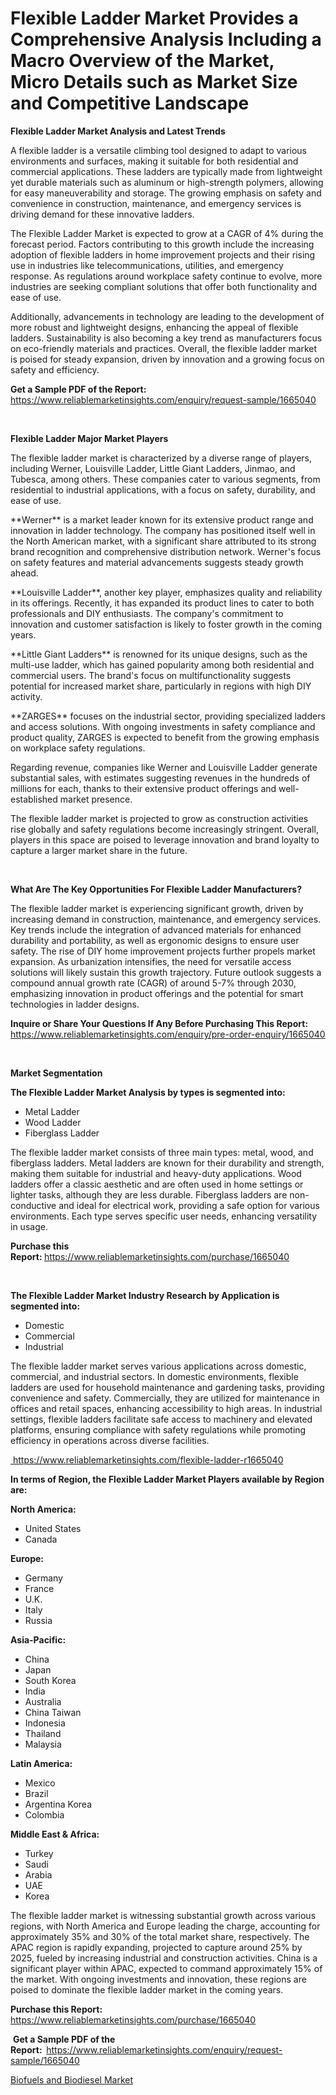 <p><h1>Flexible Ladder Market Provides a Comprehensive Analysis Including a Macro Overview of the Market, Micro Details such as Market Size and Competitive Landscape</h1></p><p><strong>Flexible Ladder Market Analysis and Latest Trends</strong></p>
<p><p>A flexible ladder is a versatile climbing tool designed to adapt to various environments and surfaces, making it suitable for both residential and commercial applications. These ladders are typically made from lightweight yet durable materials such as aluminum or high-strength polymers, allowing for easy maneuverability and storage. The growing emphasis on safety and convenience in construction, maintenance, and emergency services is driving demand for these innovative ladders.</p><p>The Flexible Ladder Market is expected to grow at a CAGR of 4% during the forecast period. Factors contributing to this growth include the increasing adoption of flexible ladders in home improvement projects and their rising use in industries like telecommunications, utilities, and emergency response. As regulations around workplace safety continue to evolve, more industries are seeking compliant solutions that offer both functionality and ease of use.</p><p>Additionally, advancements in technology are leading to the development of more robust and lightweight designs, enhancing the appeal of flexible ladders. Sustainability is also becoming a key trend as manufacturers focus on eco-friendly materials and practices. Overall, the flexible ladder market is poised for steady expansion, driven by innovation and a growing focus on safety and efficiency.</p></p>
<p><strong>Get a Sample PDF of the Report:&nbsp;</strong> <a href="https://www.reliablemarketinsights.com/enquiry/request-sample/1665040?utm_campaign=3270&utm_medium=2&utm_source=Github&utm_content=ia&utm_term=06032025&utm_id=flexible-ladder">https://www.reliablemarketinsights.com/enquiry/request-sample/1665040</a></p>
<p>&nbsp;</p>
<p><strong>Flexible Ladder Major Market Players</strong></p>
<p><p>The flexible ladder market is characterized by a diverse range of players, including Werner, Louisville Ladder, Little Giant Ladders, Jinmao, and Tubesca, among others. These companies cater to various segments, from residential to industrial applications, with a focus on safety, durability, and ease of use.</p><p>**Werner** is a market leader known for its extensive product range and innovation in ladder technology. The company has positioned itself well in the North American market, with a significant share attributed to its strong brand recognition and comprehensive distribution network. Werner's focus on safety features and material advancements suggests steady growth ahead.</p><p>**Louisville Ladder**, another key player, emphasizes quality and reliability in its offerings. Recently, it has expanded its product lines to cater to both professionals and DIY enthusiasts. The company's commitment to innovation and customer satisfaction is likely to foster growth in the coming years.</p><p>**Little Giant Ladders** is renowned for its unique designs, such as the multi-use ladder, which has gained popularity among both residential and commercial users. The brand's focus on multifunctionality suggests potential for increased market share, particularly in regions with high DIY activity.</p><p>**ZARGES** focuses on the industrial sector, providing specialized ladders and access solutions. With ongoing investments in safety compliance and product quality, ZARGES is expected to benefit from the growing emphasis on workplace safety regulations.</p><p>Regarding revenue, companies like Werner and Louisville Ladder generate substantial sales, with estimates suggesting revenues in the hundreds of millions for each, thanks to their extensive product offerings and well-established market presence.</p><p>The flexible ladder market is projected to grow as construction activities rise globally and safety regulations become increasingly stringent. Overall, players in this space are poised to leverage innovation and brand loyalty to capture a larger market share in the future.</p></p>
<p>&nbsp;</p>
<p><strong>What Are The Key Opportunities For Flexible Ladder Manufacturers?</strong></p>
<p><p>The flexible ladder market is experiencing significant growth, driven by increasing demand in construction, maintenance, and emergency services. Key trends include the integration of advanced materials for enhanced durability and portability, as well as ergonomic designs to ensure user safety. The rise of DIY home improvement projects further propels market expansion. As urbanization intensifies, the need for versatile access solutions will likely sustain this growth trajectory. Future outlook suggests a compound annual growth rate (CAGR) of around 5-7% through 2030, emphasizing innovation in product offerings and the potential for smart technologies in ladder designs.</p></p>
<p><strong>Inquire or Share Your Questions If Any Before Purchasing This Report:</strong> <a href="https://www.reliablemarketinsights.com/enquiry/pre-order-enquiry/1665040?utm_campaign=3270&utm_medium=2&utm_source=Github&utm_content=ia&utm_term=06032025&utm_id=flexible-ladder">https://www.reliablemarketinsights.com/enquiry/pre-order-enquiry/1665040</a></p>
<p>&nbsp;</p>
<p><strong>Market Segmentation</strong></p>
<p><strong>The Flexible Ladder Market Analysis by types is segmented into:</strong></p>
<p><ul><li>Metal Ladder</li><li>Wood Ladder</li><li>Fiberglass Ladder</li></ul></p>
<p><p>The flexible ladder market consists of three main types: metal, wood, and fiberglass ladders. Metal ladders are known for their durability and strength, making them suitable for industrial and heavy-duty applications. Wood ladders offer a classic aesthetic and are often used in home settings or lighter tasks, although they are less durable. Fiberglass ladders are non-conductive and ideal for electrical work, providing a safe option for various environments. Each type serves specific user needs, enhancing versatility in usage.</p></p>
<p><strong>Purchase this Report:&nbsp;</strong><a href="https://www.reliablemarketinsights.com/purchase/1665040?utm_campaign=3270&utm_medium=2&utm_source=Github&utm_content=ia&utm_term=06032025&utm_id=flexible-ladder">https://www.reliablemarketinsights.com/purchase/1665040</a></p>
<p>&nbsp;</p>
<p><strong>The Flexible Ladder Market Industry Research by Application is segmented into:</strong></p>
<p><ul><li>Domestic</li><li>Commercial</li><li>Industrial</li></ul></p>
<p><p>The flexible ladder market serves various applications across domestic, commercial, and industrial sectors. In domestic environments, flexible ladders are used for household maintenance and gardening tasks, providing convenience and safety. Commercially, they are utilized for maintenance in offices and retail spaces, enhancing accessibility to high areas. In industrial settings, flexible ladders facilitate safe access to machinery and elevated platforms, ensuring compliance with safety regulations while promoting efficiency in operations across diverse facilities.</p></p>
<p><a href="https://www.reliablemarketinsights.com/flexible-ladder-r1665040?utm_campaign=3270&utm_medium=2&utm_source=Github&utm_content=ia&utm_term=06032025&utm_id=flexible-ladder">&nbsp;https://www.reliablemarketinsights.com/flexible-ladder-r1665040</a></p>
<p><strong>In terms of Region, the Flexible Ladder Market Players available by Region are:</strong></p>
<p>
    <p> <strong> North America: </strong>
        <ul>
            <li>United States</li>
            <li>Canada</li>
        </ul>
        </p> 
    <p> <strong> Europe: </strong>
        <ul>
            <li>Germany</li>
            <li>France</li>
            <li>U.K.</li>
            <li>Italy</li>
            <li>Russia</li>
        </ul>
        </p> 
    <p> <strong> Asia-Pacific: </strong>
        <ul>
            <li>China</li>
            <li>Japan</li>
            <li>South Korea</li>
            <li>India</li>
            <li>Australia</li>
            <li>China Taiwan</li>
            <li>Indonesia</li>
            <li>Thailand</li>
            <li>Malaysia</li>
        </ul>
        </p> 
    <p> <strong> Latin America: </strong>
        <ul>
            <li>Mexico</li>
            <li>Brazil</li>
            <li>Argentina Korea</li>
            <li>Colombia</li>
        </ul>
        </p> 
    <p> <strong> Middle East & Africa: </strong>
        <ul>
            <li>Turkey</li>
            <li>Saudi</li>
            <li>Arabia</li>
            <li>UAE</li>
            <li>Korea</li>
        </ul>
    </p>
    </p>
<p><p>The flexible ladder market is witnessing substantial growth across various regions, with North America and Europe leading the charge, accounting for approximately 35% and 30% of the total market share, respectively. The APAC region is rapidly expanding, projected to capture around 25% by 2025, fueled by increasing industrial and construction activities. China is a significant player within APAC, expected to command approximately 15% of the market. With ongoing investments and innovation, these regions are poised to dominate the flexible ladder market in the coming years.</p></p>
<p><strong>Purchase this Report: </strong><a href="https://www.reliablemarketinsights.com/purchase/1665040?utm_campaign=3270&utm_medium=2&utm_source=Github&utm_content=ia&utm_term=06032025&utm_id=flexible-ladder">https://www.reliablemarketinsights.com/purchase/1665040</a></p>
<p>&nbsp;<strong>Get a Sample PDF of the Report:&nbsp;&nbsp;</strong><a href="https://www.reliablemarketinsights.com/enquiry/request-sample/1665040?utm_campaign=3270&utm_medium=2&utm_source=Github&utm_content=ia&utm_term=06032025&utm_id=flexible-ladder">https://www.reliablemarketinsights.com/enquiry/request-sample/1665040</a></p>
<p><strong></strong></p>
<p><p><a href="https://github.com/vigoseiler/Market-Research-Report-List-1/blob/main/biofuels-and-biodiesel-market.md?utm_campaign=3270&utm_medium=2&utm_source=Github&utm_content=ia&utm_term=06032025&utm_id=flexible-ladder">Biofuels and Biodiesel Market</a></p></p>